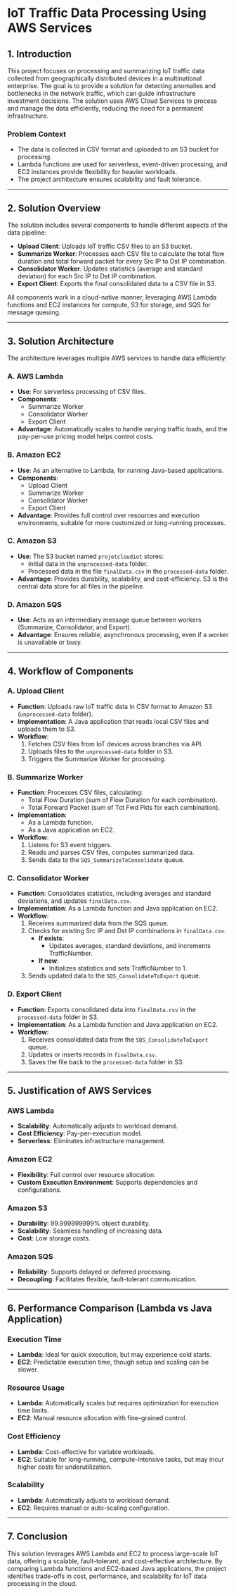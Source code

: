 # IoT Traffic Data Processing Using AWS Services

## 1. Introduction
This project focuses on processing and summarizing IoT traffic data collected from geographically distributed devices in a multinational enterprise. The goal is to provide a solution for detecting anomalies and bottlenecks in the network traffic, which can guide infrastructure investment decisions. The solution uses AWS Cloud Services to process and manage the data efficiently, reducing the need for a permanent infrastructure.

### Problem Context
- The data is collected in CSV format and uploaded to an S3 bucket for processing.
- Lambda functions are used for serverless, event-driven processing, and EC2 instances provide flexibility for heavier workloads.
- The project architecture ensures scalability and fault tolerance.

---

## 2. Solution Overview
The solution includes several components to handle different aspects of the data pipeline:
- **Upload Client**: Uploads IoT traffic CSV files to an S3 bucket.
- **Summarize Worker**: Processes each CSV file to calculate the total flow duration and total forward packet for every Src IP to Dst IP combination.
- **Consolidator Worker**: Updates statistics (average and standard deviation) for each Src IP to Dst IP combination.
- **Export Client**: Exports the final consolidated data to a CSV file in S3.

All components work in a cloud-native manner, leveraging AWS Lambda functions and EC2 instances for compute, S3 for storage, and SQS for message queuing.

---

## 3. Solution Architecture
The architecture leverages multiple AWS services to handle data efficiently:

### A. AWS Lambda
- **Use**: For serverless processing of CSV files.
- **Components**:
  - Summarize Worker
  - Consolidator Worker
  - Export Client
- **Advantage**: Automatically scales to handle varying traffic loads, and the pay-per-use pricing model helps control costs.

### B. Amazon EC2
- **Use**: As an alternative to Lambda, for running Java-based applications.
- **Components**:
  - Upload Client
  - Summarize Worker
  - Consolidator Worker
  - Export Client
- **Advantage**: Provides full control over resources and execution environments, suitable for more customized or long-running processes.

### C. Amazon S3
- **Use**: The S3 bucket named `projetcloudiot` stores:
  - Initial data in the `unprocessed-data` folder.
  - Processed data in the file `finalData.csv` in the `processed-data` folder.
- **Advantage**: Provides durability, scalability, and cost-efficiency. S3 is the central data store for all files in the pipeline.

### D. Amazon SQS
- **Use**: Acts as an intermediary message queue between workers (Summarize, Consolidator, and Export).
- **Advantage**: Ensures reliable, asynchronous processing, even if a worker is unavailable or busy.

---

## 4. Workflow of Components

### A. Upload Client
- **Function**: Uploads raw IoT traffic data in CSV format to Amazon S3 (`unprocessed-data` folder).
- **Implementation**: A Java application that reads local CSV files and uploads them to S3.
- **Workflow**:
  1. Fetches CSV files from IoT devices across branches via API.
  2. Uploads files to the `unprocessed-data` folder in S3.
  3. Triggers the Summarize Worker for processing.

### B. Summarize Worker
- **Function**: Processes CSV files, calculating:
  - Total Flow Duration (sum of Flow Duration for each combination).
  - Total Forward Packet (sum of Tot Fwd Pkts for each combination).
- **Implementation**:
  - As a Lambda function.
  - As a Java application on EC2.
- **Workflow**:
  1. Listens for S3 event triggers.
  2. Reads and parses CSV files, computes summarized data.
  3. Sends data to the `SQS_SummarizeToConsolidate` queue.

### C. Consolidator Worker
- **Function**: Consolidates statistics, including averages and standard deviations, and updates `finalData.csv`.
- **Implementation**: As a Lambda function and Java application on EC2.
- **Workflow**:
  1. Receives summarized data from the SQS queue.
  2. Checks for existing Src IP and Dst IP combinations in `finalData.csv`.
     - **If exists**:
       - Updates averages, standard deviations, and increments TrafficNumber.
     - **If new**:
       - Initializes statistics and sets TrafficNumber to 1.
  3. Sends updated data to the `SQS_ConsolidateToExport` queue.

### D. Export Client
- **Function**: Exports consolidated data into `finalData.csv` in the `processed-data` folder in S3.
- **Implementation**: As a Lambda function and Java application on EC2.
- **Workflow**:
  1. Receives consolidated data from the `SQS_ConsolidateToExport` queue.
  2. Updates or inserts records in `finalData.csv`.
  3. Saves the file back to the `processed-data` folder in S3.

---

## 5. Justification of AWS Services

### AWS Lambda
- **Scalability**: Automatically adjusts to workload demand.
- **Cost Efficiency**: Pay-per-execution model.
- **Serverless**: Eliminates infrastructure management.

### Amazon EC2
- **Flexibility**: Full control over resource allocation.
- **Custom Execution Environment**: Supports dependencies and configurations.

### Amazon S3
- **Durability**: 99.999999999% object durability.
- **Scalability**: Seamless handling of increasing data.
- **Cost**: Low storage costs.

### Amazon SQS
- **Reliability**: Supports delayed or deferred processing.
- **Decoupling**: Facilitates flexible, fault-tolerant communication.

---

## 6. Performance Comparison (Lambda vs Java Application)

### Execution Time
- **Lambda**: Ideal for quick execution, but may experience cold starts.
- **EC2**: Predictable execution time, though setup and scaling can be slower.

### Resource Usage
- **Lambda**: Automatically scales but requires optimization for execution time limits.
- **EC2**: Manual resource allocation with fine-grained control.

### Cost Efficiency
- **Lambda**: Cost-effective for variable workloads.
- **EC2**: Suitable for long-running, compute-intensive tasks, but may incur higher costs for underutilization.

### Scalability
- **Lambda**: Automatically adjusts to workload demand.
- **EC2**: Requires manual or auto-scaling configuration.

---

## 7. Conclusion
This solution leverages AWS Lambda and EC2 to process large-scale IoT data, offering a scalable, fault-tolerant, and cost-effective architecture. By comparing Lambda functions and EC2-based Java applications, the project identifies trade-offs in cost, performance, and scalability for IoT data processing in the cloud.
